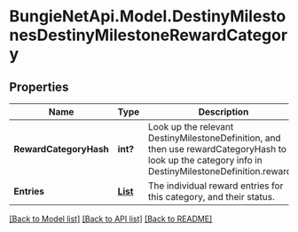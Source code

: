 # BungieNetApi.Model.DestinyMilestonesDestinyMilestoneRewardCategory
## Properties

Name | Type | Description | Notes
------------ | ------------- | ------------- | -------------
**RewardCategoryHash** | **int?** | Look up the relevant DestinyMilestoneDefinition, and then use rewardCategoryHash to look up the category info in DestinyMilestoneDefinition.rewards. | [optional] 
**Entries** | [**List<DestinyMilestonesDestinyMilestoneRewardEntry>**](DestinyMilestonesDestinyMilestoneRewardEntry.md) | The individual reward entries for this category, and their status. | [optional] 

[[Back to Model list]](../README.md#documentation-for-models) [[Back to API list]](../README.md#documentation-for-api-endpoints) [[Back to README]](../README.md)


